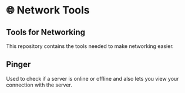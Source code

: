 # 🌐 Network Tools
 ## Tools for Networking
  This repository contains the tools needed to make networking easier.

 ## Pinger
  Used to check if a server is online or offline and also lets you view your connection with the server.